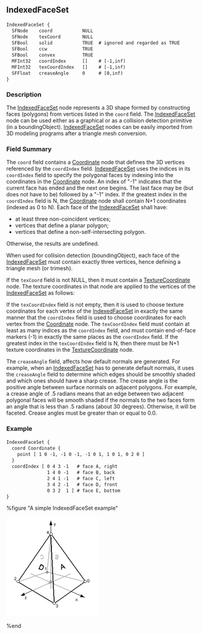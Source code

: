 ## IndexedFaceSet

```
IndexedFaceSet {
  SFNode    coord           NULL
  SFNode    texCoord        NULL
  SFBool    solid           TRUE  # ignored and regarded as TRUE
  SFBool    ccw             TRUE
  SFBool    convex          TRUE
  MFInt32   coordIndex      []    # [-1,inf)
  MFInt32   texCoordIndex   []    # [-1,inf)
  SFFloat   creaseAngle     0     # [0,inf)
}
```

### Description

The [IndexedFaceSet](#indexedfaceset) node represents a 3D shape formed by
constructing faces (polygons) from vertices listed in the `coord` field. The
[IndexedFaceSet](#indexedfaceset) node can be used either as a graphical or as a
collision detection primitive (in a boundingObject).
[IndexedFaceSet](#indexedfaceset) nodes can be easily imported from 3D modeling
programs after a triangle mesh conversion.

### Field Summary

The `coord` field contains a [Coordinate](coordinate.md#coordinate) node that
defines the 3D vertices referenced by the `coordIndex` field.
[IndexedFaceSet](#indexedfaceset) uses the indices in its `coordIndex` field to
specify the polygonal faces by indexing into the coordinates in the
[Coordinate](coordinate.md#coordinate) node. An index of "-1" indicates that the
current face has ended and the next one begins. The last face may be (but does
not have to be) followed by a "-1" index. If the greatest index in the
`coordIndex` field is N, the [Coordinate](coordinate.md#coordinate) node shall
contain N+1 coordinates (indexed as 0 to N). Each face of the
[IndexedFaceSet](#indexedfaceset) shall have:

- at least three non-coincident vertices;
- vertices that define a planar polygon;
- vertices that define a non-self-intersecting polygon.

Otherwise, the results are undefined.

When used for collision detection (boundingObject), each face of the
[IndexedFaceSet](#indexedfaceset) must contain exactly three vertices, hence
defining a triangle mesh (or trimesh).

If the `texCoord` field is not NULL, then it must contain a
[TextureCoordinate](texturecoordinate.md#texturecoordinate) node. The texture
coordinates in that node are applied to the vertices of the
[IndexedFaceSet](#indexedfaceset) as follows:

If the `texCoordIndex` field is not empty, then it is used to choose texture
coordinates for each vertex of the [IndexedFaceSet](#indexedfaceset) in exactly
the same manner that the `coordIndex` field is used to choose coordinates for
each vertex from the [Coordinate](coordinate.md#coordinate) node. The
`texCoordIndex` field must contain at least as many indices as the `coordIndex`
field, and must contain end-of-face markers (-1) in exactly the same places as
the `coordIndex` field. If the greatest index in the `texCoordIndex` field is N,
then there must be N+1 texture coordinates in the
[TextureCoordinate](texturecoordinate.md#texturecoordinate) node.

The `creaseAngle` field, affects how default normals are generated. For example,
when an [IndexedFaceSet](#indexedfaceset) has to generate default normals, it
uses the `creaseAngle` field to determine which edges should be smoothly shaded
and which ones should have a sharp crease. The crease angle is the positive
angle between surface normals on adjacent polygons. For example, a crease angle
of .5 radians means that an edge between two adjacent polygonal faces will be
smooth shaded if the normals to the two faces form an angle that is less than .5
radians (about 30 degrees). Otherwise, it will be faceted. Crease angles must be
greater than or equal to 0.0.

### Example

```
IndexedFaceSet {
  coord Coordinate {
    point [ 1 0 -1, -1 0 -1, -1 0 1, 1 0 1, 0 2 0 ]
  }
  coordIndex [ 0 4 3 -1   # face A, right
               1 4 0 -1   # face B, back
               2 4 1 -1   # face C, left
               3 4 2 -1   # face D, front
               0 3 2  1 ] # face E, bottom
}
```

%figure "A simple IndexedFaceSet example"

![A simple IndexedFaceSet example](images/indexed_face_set.png)

%end

